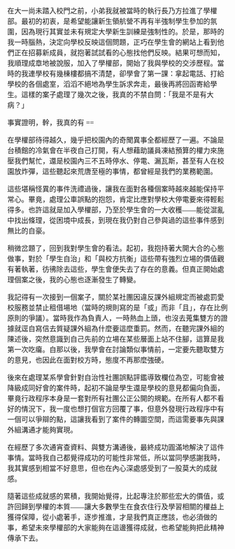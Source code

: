 <span style="font-family: 'Noto Sans CJK'; font-size: 16px;">


在大一尚未踏入校門之前，小弟我就被當時的執行長乃方拉進了學權部。最初的初衷，是希望能讓新生領航營不再有半強制學生參加的氛圍，因為現行其實並未有規定大學新生訓練是強制性的。於是，那時的我一時腦熱，決定向學校反映這個問題，正巧在學生會的網站上看到他們正在招募新成員，就抱著試試看的心態找他們反映。結果可想而知，我順理成章地被說服，加入了學權部，開始了我與學校的交涉歷程。當時的我連學校有幾棟樓都搞不清楚，卻學會了第一課：拿起電話、打給學校的各個處室，滔滔不絕地為學生訴求奔走，最後再將回函寄給學生。這樣的案子處理了幾次之後，我真的不禁自問：「我是不是有大病？」
</br>

事實證明，幹，我真的有 ==
</br>

在學權部待得越久，幾乎把校園內的奇聞異事全都經歷了一遍。不論是台積館的冷氣會在半夜自己打開，有人想藉助議員凍結預算的權力來施壓我們幫忙，還是校園內三不五時停水、停電、漏瓦斯，甚至有人在校園放炸彈，這些聽起來荒唐至極的事情，都曾經是我們的業務範圍。
</br>

這些堪稱怪異的事件洗禮過後，讓我在面對各種個案時越來越能保持平常心。畢竟，處理公車誤點的抱怨，肯定比應對學校大停電要來得輕鬆得多。也許這就是加入學權部，乃至於學生會的一大收穫——能從混亂中找出條理，從困境中成長，到現在我仍對自己參與過的這些事件感到無比的自豪。
</br>

稍微岔題了，回到我對學生會的看法。起初，我抱持著大開大合的心態做事，對於「學生自治」和「與校方抗衡」這些帶有強烈立場的價值觀有著執著，彷彿除去這些，學生會便失去了存在的意義。但真正開始處理個案之後，我的心態也逐漸發生了轉變。
</br>

我記得有一次接到一個案子，關於某社團因違反課外組規定而被處罰愛校服務並禁止租借場地（當時的規則寫的是「或」而非「且」，存在比例原則的爭議）。當時我作為負責人，一時熱血上頭，也沒去蒐集雙方的證據就逕自寫信去質疑課外組為什麼要這麼重罰。然而，在聽完課外組的陳述後，突然意識到自己先前的立場在某些層面上站不住腳，這算是我第一次吃癟。自那以後，我學會在討論類似事情前，一定要先聽取雙方的意見，也因此在面對校方時，態度不再那麼強硬。
</br>

後來在處理某系學會針對自治性社團誤點評鑑導致欄位為空，可能會被降級成同好會的案件時，起初不論是學生還是學校的意見都偏向負面，畢竟行政程序本身是一套對所有社團公正公開的規範。在所有人都不看好的情況下，我一度也想打個官方回覆了事，但意外發現行政程序中有一個可以爭辯的點，這讓我看到了案件的轉圜空間，而這需要事先與課外組溝通才能夠實現。
</br>

在經歷了多次通宵查資料、與雙方溝通後，最終成功圓滿地解決了這件事情。當時我自己都覺得成功的可能性非常低，所以當同學感謝我時，我其實感到相當不好意思，但也在內心深處感受到了一股莫大的成就感。
</br>

隨著這些成就感的累積，我開始覺得，比起專注於那些宏大的價值，或許回歸到學權的本質——讓大多數學生在食衣住行及學習相關的權益上獲得保障，從小處著手，逐步推進，才是我們真正應該，也必須做的事，希望未來學權部的大家能夠在這邊獲得成就，也希望能夠把此精神傳承下去。

</span>